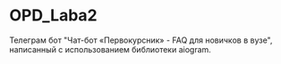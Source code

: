 # OPD_Laba2
Телеграм бот "Чат-бот «Первокурсник» - FAQ для новичков в вузе", написанный с использованием библиотеки aiogram.
